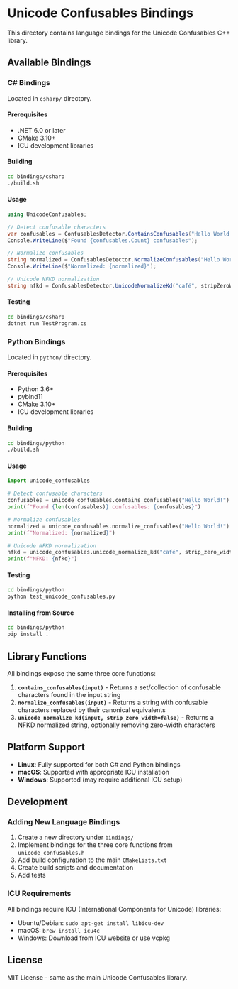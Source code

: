 # Unicode Confusables Bindings

This directory contains language bindings for the Unicode Confusables C++ library.

## Available Bindings

### C# Bindings

Located in `csharp/` directory.

#### Prerequisites
- .NET 6.0 or later
- CMake 3.10+
- ICU development libraries

#### Building
```bash
cd bindings/csharp
./build.sh
```

#### Usage
```csharp
using UnicodeConfusables;

// Detect confusable characters
var confusables = ConfusablesDetector.ContainsConfusables("Ηello Wοrld!");
Console.WriteLine($"Found {confusables.Count} confusables");

// Normalize confusables
string normalized = ConfusablesDetector.NormalizeConfusables("Ηello Wοrld!");
Console.WriteLine($"Normalized: {normalized}");

// Unicode NFKD normalization
string nfkd = ConfusablesDetector.UnicodeNormalizeKd("café", stripZeroWidth: true);
```

#### Testing
```bash
cd bindings/csharp
dotnet run TestProgram.cs
```

### Python Bindings

Located in `python/` directory.

#### Prerequisites
- Python 3.6+
- pybind11
- CMake 3.10+
- ICU development libraries

#### Building
```bash
cd bindings/python
./build.sh
```

#### Usage
```python
import unicode_confusables

# Detect confusable characters
confusables = unicode_confusables.contains_confusables("Ηello Wοrld!")
print(f"Found {len(confusables)} confusables: {confusables}")

# Normalize confusables
normalized = unicode_confusables.normalize_confusables("Ηello Wοrld!")
print(f"Normalized: {normalized}")

# Unicode NFKD normalization
nfkd = unicode_confusables.unicode_normalize_kd("café", strip_zero_width=True)
print(f"NFKD: {nfkd}")
```

#### Testing
```bash
cd bindings/python
python test_unicode_confusables.py
```

#### Installing from Source
```bash
cd bindings/python
pip install .
```

## Library Functions

All bindings expose the same three core functions:

1. **`contains_confusables(input)`** - Returns a set/collection of confusable characters found in the input string
2. **`normalize_confusables(input)`** - Returns a string with confusable characters replaced by their canonical equivalents  
3. **`unicode_normalize_kd(input, strip_zero_width=false)`** - Returns a NFKD normalized string, optionally removing zero-width characters

## Platform Support

- **Linux**: Fully supported for both C# and Python bindings
- **macOS**: Supported with appropriate ICU installation
- **Windows**: Supported (may require additional ICU setup)

## Development

### Adding New Language Bindings

1. Create a new directory under `bindings/`
2. Implement bindings for the three core functions from `unicode_confusables.h`
3. Add build configuration to the main `CMakeLists.txt`
4. Create build scripts and documentation
5. Add tests

### ICU Requirements

All bindings require ICU (International Components for Unicode) libraries:
- Ubuntu/Debian: `sudo apt-get install libicu-dev`
- macOS: `brew install icu4c`
- Windows: Download from ICU website or use vcpkg

## License

MIT License - same as the main Unicode Confusables library.
